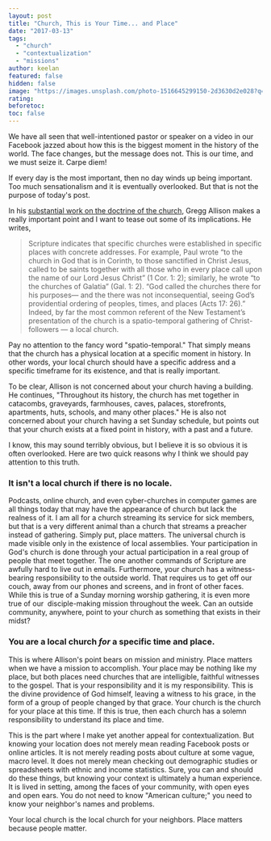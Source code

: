 ```yaml
---
layout: post
title: "Church, This is Your Time... and Place"
date: "2017-03-13"
tags: 
  - "church"
  - "contextualization"
  - "missions"
author: keelan
featured: false
hidden: false
image: "https://images.unsplash.com/photo-1516645299150-2d3630d2e028?q=80&w=1925&auto=format&fit=crop&ixlib=rb-4.0.3&ixid=M3wxMjA3fDB8MHxwaG90by1wYWdlfHx8fGVufDB8fHx8fA%3D%3D"
rating:
beforetoc:
toc: false
---
```


We have all seen that well-intentioned pastor or speaker on a video in our Facebook jazzed about how this is the biggest moment in the history of the world. The face changes, but the message does not. This is our time, and we must seize it. Carpe diem!

If every day is the most important, then no day winds up being important. Too much sensationalism and it is eventually overlooked. But that is not the purpose of today's post.

In his [substantial work on the doctrine of the church](https://www.amazon.com/dp/B00A3L0G5K/ref=dp-kindle-redirect?_encoding=UTF8&btkr=1), Gregg Allison makes a really important point and I want to tease out some of its implications. He writes,

> Scripture indicates that specific churches were established in specific places with concrete addresses. For example, Paul wrote “to the church in God that is in Corinth, to those sanctified in Christ Jesus, called to be saints together with all those who in every place call upon the name of our Lord Jesus Christ” (1 Cor. 1: 2); similarly, he wrote “to the churches of Galatia” (Gal. 1: 2). “God called the churches there for his purposes— and the there was not inconsequential, seeing God’s providential ordering of peoples, times, and places (Acts 17: 26).” Indeed, by far the most common referent of the New Testament’s presentation of the church is a spatio-temporal gathering of Christ-followers — a local church.

Pay no attention to the fancy word "spatio-temporal." That simply means that the church has a physical location at a specific moment in history. In other words, your local church should have a specific address and a specific timeframe for its existence, and that is really important.

To be clear, Allison is not concerned about your church having a building. He continues, "Throughout its history, the church has met together in catacombs, graveyards, farmhouses, caves, palaces, storefronts, apartments, huts, schools, and many other places." He is also not concerned about your church having a set Sunday schedule, but points out that your church exists at a fixed point in history, with a past and a future.

I know, this may sound terribly obvious, but I believe it is so obvious it is often overlooked. Here are two quick reasons why I think we should pay attention to this truth.

### It isn't a local church if there is no locale.

Podcasts, online church, and even cyber-churches in computer games are all things today that may have the appearance of church but lack the realness of it. I am all for a church streaming its service for sick members, but that is a very different animal than a church that streams a preacher instead of gathering. Simply put, place matters. The universal church is made visible only in the existence of local assemblies. Your participation in God's church is done through your actual participation in a real group of people that meet together. The one another commands of Scripture are awfully hard to live out in emails. Furthermore, your church has a witness-bearing responsibility to the outside world. That requires us to get off our couch, away from our phones and screens, and in front of other faces. While this is true of a Sunday morning worship gathering, it is even more true of our  disciple-making mission throughout the week. Can an outside community, anywhere, point to your church as something that exists in their midst?

### You are a local church _for_ a specific time and place.

This is where Allison's point bears on mission and ministry. Place matters when we have a mission to accomplish. Your place may be nothing like my place, but both places need churches that are intelligible, faithful witnesses to the gospel. That is your responsibility and it is my responsibility. This is the divine providence of God himself, leaving a witness to his grace, in the form of a group of people changed by that grace. Your church is the church for your place at this time. If this is true, then each church has a solemn responsibility to understand its place and time.

This is the part where I make yet another appeal for contextualization. But knowing your location does not merely mean reading Facebook posts or online articles. It is not merely reading posts about culture at some vague, macro level. It does not merely mean checking out demographic studies or spreadsheets with ethnic and income statistics. Sure, you can and should do these things, but knowing your context is ultimately a human experience. It is lived in setting, among the faces of your community, with open eyes and open ears. You do not need to know "American culture;" you need to know your neighbor's names and problems.

Your local church is the local church for your neighbors. Place matters because people matter.
